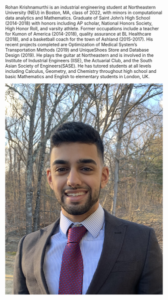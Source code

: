 
Rohan Krishnamurthi is an industrial engineering student at Northeastern University (NEU) in Boston, MA, class of 2022, with minors
in computational data analytics and Mathematics. Graduate of Saint John’s High School (2014-2018) with honors including AP scholar, 
National Honors Society, High Honor Roll, and varsity athlete. Former occupations include a teacher for Kumon of America (2014-2018), 
quality assurance at BL Healthcare (2018), and a basketball coach for the town of Ashland (2015-2017). His recent projects completed 
are Optimization of Medical System’s Transportation Methods (2019) and UniqueShoes Store and Database Design (2019). He plays the 
guitar at Northeastern and is involved in the Institute of Industrial Engineers (IISE), the Actuarial Club, and the South Asian Society 
of Engineers(SASE). He has tutored students at all levels including Calculus, Geometry, and Chemistry throughout high school and basic
Mathematics and English to elementary students in London, UK. 

![](Images/IMG_8209%20(1).jpg)

